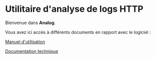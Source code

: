# Utilitaire d'analyse de logs HTTP

Bienvenue dans **Analog**.

Vous avez ici accès à différents documents en rapport avec le logiciel :

[Manuel d'utilisation](./Manuel.md)

[Documentation technique](./DocTech.md)